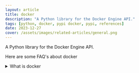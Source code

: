 ```yaml
---
layout: article
title: docker
description: "A Python library for the Docker Engine API."
tags: [python, docker, pypi docker, pypi, references]
date: 2023-12-27
cover: /assets/images/related-articles/general.png
---
```


A Python library for the Docker Engine API.

Here are some FAQ's about docker
<details>
<summary>What is docker</summary>
A Python library for the Docker Engine API.
</details>
